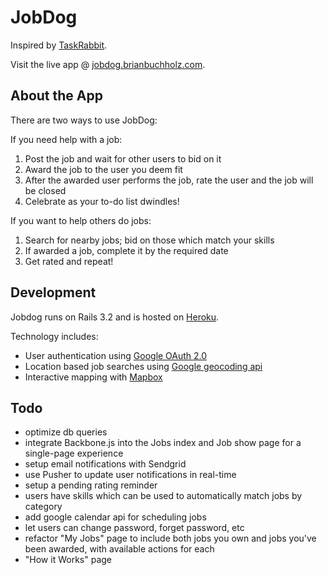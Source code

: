 # JobDog

Inspired by [TaskRabbit](https://www.taskrabbit.com).

Visit the live app @ [jobdog.brianbuchholz.com](http://jobdog.brianbuchholz.com).

## About the App

There are two ways to use JobDog:

If you need help with a job:

1. Post the job and wait for other users to bid on it
2. Award the job to the user you deem fit
3. After the awarded user performs the job, rate the user and the job will be closed
4. Celebrate as your to-do list dwindles!

If you want to help others do jobs:

1. Search for nearby jobs; bid on those which match your skills
2. If awarded a job, complete it by the required date
3. Get rated and repeat!

## Development

Jobdog runs on Rails 3.2 and is hosted on [Heroku](http://heroku.com). 

Technology includes: 

* User authentication using [Google OAuth 2.0](https://developers.google.com/)
* Location based job searches using [Google geocoding api](https://developers.google.com/)
* Interactive mapping with [Mapbox](https://mapbox.com)

## Todo

* optimize db queries
* integrate Backbone.js into the Jobs index and Job show page for a single-page experience
* setup email notifications with Sendgrid
* use Pusher to update user notifications in real-time
* setup a pending rating reminder 
* users have skills which can be used to automatically match jobs by category
* add google calendar api for scheduling jobs
* let users can change password, forget password, etc
* refactor "My Jobs" page to include both jobs you own and jobs you've been awarded, with available actions for each
* "How it Works" page


